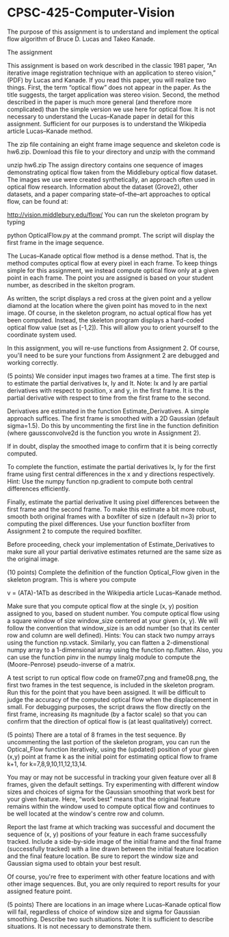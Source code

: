 # CPSC-425-Computer-Vision
The purpose of this assignment is to understand and implement the optical flow algorithm of Bruce D. Lucas and Takeo Kanade.

The assignment

This assignment is based on work described in the classic 1981 paper, “An iterative image registration technique with an application to stereo vision,” (PDF) by Lucas and Kanade. If you read this paper, you will realize two things. First, the term “optical flow” does not appear in the paper. As the title suggests, the target application was stereo vision. Second, the method described in the paper is much more general (and therefore more complicated) than the simple version we use here for optical flow. It is not necessary to understand the Lucas–Kanade paper in detail for this assignment. Sufficient for our purposes is to understand the Wikipedia article Lucas–Kanade method.

The zip file containing an eight frame image sequence and skeleton code is hw6.zip. Download this file to your directory and unzip with the command

unzip hw6.zip
The assign directory contains one sequence of images demonstrating optical flow taken from the Middlebury optical flow dataset. The images we use were created synthetically, an approach often used in optical flow research. Information about the dataset (Grove2), other datasets, and a paper comparing state–of–the–art approaches to optical flow, can be found at:

http://vision.middlebury.edu/flow/
You can run the skeleton program by typing

python OpticalFlow.py
at the command prompt. The script will display the first frame in the image sequence.

The Lucas–Kanade optical flow method is a dense method. That is, the method computes optical flow at every pixel in each frame. To keep things simple for this assignment, we instead compute optical flow only at a given point in each frame. The point you are assigned is based on your student number, as described in the skelton program.

As written, the script displays a red cross at the given point and a yellow diamond at the location where the given point has moved to in the next image. Of course, in the skeleton program, no actual optical flow has yet been computed. Instead, the skeleton program displays a hard-coded optical flow value (set as [-1,2]). This will allow you to orient yourself to the coordinate system used.

In this assignment, you will re-use functions from Assignment 2. Of course, you'll need to be sure your functions from Assignment 2 are debugged and working correctly.

(5 points)
We consider input images two frames at a time. The first step is to estimate the partial derivatives Ix, Iy and It. Note: Ix and Iy are partial derivatives with respect to position, x and y, in the first frame. It is the partial derivative with respect to time from the first frame to the second.

Derivatives are estimated in the function Estimate_Derivatives. A simple approach suffices. The first frame is smoothed with a 2D Gaussian (default sigma=1.5). Do this by uncommenting the first line in the function definition (where gaussconvolve2d is the function you wrote in Assignment 2).

If in doubt, display the smoothed image to confirm that it is being correctly computed.

To complete the function, estimate the partial derivatives Ix, Iy for the first frame using first central differences in the x and y directions respectively. Hint: Use the numpy function np.gradient to compute both central differences efficiently.

Finally, estimate the partial derivative It using pixel differences between the first frame and the second frame. To make this estimate a bit more robust, smooth both original frames with a boxfilter of size n (default n=3) prior to computing the pixel differences. Use your function boxfilter from Assignment 2 to compute the required boxfilter.

Before proceeding, check your implementation of Estimate_Derivatives to make sure all your partial derivative estimates returned are the same size as the original image.

(10 points)
Complete the definition of the function Optical_Flow given in the skeleton program. This is where you compute

v = (ATA)-1ATb
as described in the Wikipedia article Lucas–Kanade method.

Make sure that you compute optical flow at the single (x, y) position assigned to you, based on student number. You compute optical flow using a square window of size window_size centered at your given (x, y). We will follow the convention that window_size is an odd number (so that its center row and column are well defined). Hints: You can stack two numpy arrays using the function np.vstack. Similarly, you can flatten a 2-dimenstional numpy array to a 1-dimensional array using the function np.flatten. Also, you can use the function pinv in the numpy linalg module to compute the (Moore-Penrose) pseudo-inverse of a matrix.

A test script to run optical flow code on frame07.png and frame08.png, the first two frames in the test sequence, is included in the skeleton program. Run this for the point that you have been assigned. It will be difficult to judge the accuracy of the computed optical flow when the displacement in small. For debugging purposes, the script draws the flow directly on the first frame, increasing its magnitude (by a factor scale) so that you can confirm that the direction of optical flow is (at least qualitatively) correct.

(5 points)
There are a total of 8 frames in the test sequence. By uncommenting the last portion of the skeleton program, you can run the Optical_Flow function iteratively, using the (updated) position of your given (x,y) point at frame k as the initial point for estimating optical flow to frame k+1, for k=7,8,9,10,11,12,13,14.

You may or may not be successful in tracking your given feature over all 8 frames, given the default settings. Try experimenting with different window sizes and choices of sigma for the Gaussian smoothing that work best for your given feature. Here, “work best” means that the original feature remains within the window used to compute optical flow and continues to be well located at the window's centre row and column.

Report the last frame at which tracking was successful and document the sequence of (x, y) positions of your feature in each frame successfully tracked. Include a side-by-side image of the initial frame and the final frame (successfully tracked) with a line drawn between the initial feature location and the final feature location. Be sure to report the window size and Gaussian sigma used to obtain your best result.

Of course, you're free to experiment with other feature locations and with other image sequences. But, you are only required to report results for your assigned feature point.

(5 points)
There are locations in an image where Lucas–Kanade optical flow will fail, regardless of choice of window size and sigma for Gaussian smoothing. Describe two such situations. Note: It is sufficient to describe situations. It is not necessary to demonstrate them.
